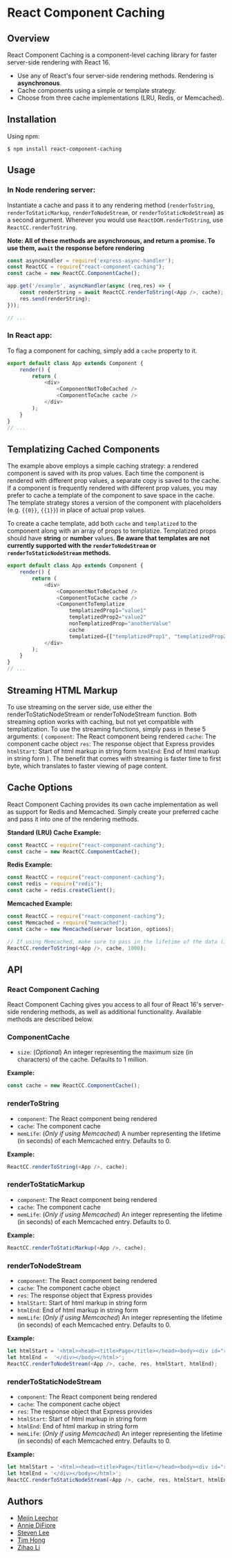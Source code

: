 # React Component Caching

## Overview
React Component Caching is a component-level caching library for faster server-side rendering with React 16.  
- Use any of React's four server-side rendering methods. Rendering is **asynchronous**.
- Cache components using a simple or template strategy.
- Choose from three cache implementations (LRU, Redis, or Memcached).

## Installation
Using npm:
```shell
$ npm install react-component-caching
```

## Usage
### In Node rendering server:
Instantiate a cache and pass it to any rendering method (`renderToString`, `renderToStaticMarkup`, `renderToNodeStream`, or `renderToStaticNodeStream`) as a second argument. Wherever you would use `ReactDOM.renderToString`, use `ReactCC.renderToString`.

**Note: All of these methods are asynchronous, and return a promise. To use them, `await` the response before rendering**
```javascript
const asyncHandler = require('express-async-handler');
const ReactCC = require("react-component-caching");
const cache = new ReactCC.ComponentCache();

app.get('/example', asyncHandler(async (req,res) => {
    const renderString = await ReactCC.renderToString(<App />, cache);
    res.send(renderString);
}));

// ...
```

### In React app:
To flag a component for caching, simply add a `cache` property to it. 

```javascript
export default class App extends Component {
    render() {
        return (
            <div>
                <ComponentNotToBeCached />
                <ComponentToCache cache />
            </div>
        );
    }
}
// ...
```

## Templatizing Cached Components
The example above employs a simple caching strategy: a rendered component is saved with its prop values. Each time the component is rendered with different prop values, a separate copy is saved to the cache. If a component is frequently rendered with different prop values, you may prefer to cache a template of the component to save space in the cache. The template strategy stores a version of the component with placeholders (e.g. `{{0}}`, `{{1}}`) in place of actual prop values. 

To create a cache template, add both `cache` and `templatized` to the component along with an array of props to templatize. Templatized props should have **string** or **number** values. **Be aware that templates are not currently supported with the `renderToNodeStream` or `renderToStaticNodeStream` methods.**

```javascript
export default class App extends Component {
    render() {
        return (
            <div>
                <ComponentNotToBeCached />
                <ComponentToCache cache />
                <ComponentToTemplatize
                    templatizedProp1="value1"
                    templatizedProp2="value2"
                    nonTemplatizedProp="anotherValue"
                    cache
                    templatized={["templatizedProp1", "templatizedProp2"]} />
            </div>
        );
    }
}
// ...
```
## Streaming HTML Markup
To use streaming on the server side, use either the renderToStaticNodeStream or renderToNodeStream function. Both streaming option works with caching, but not yet compatible with templatization. To use the streaming functions, simply pass in these 5 arguments:
(
`component`: The React component being rendered
`cache`: The component cache object
`res`: The response object that Express provides
`htmlStart`: Start of html markup in string form
`htmlEnd`: End of html markup in string form
).
The benefit that comes with streaming is faster time to first byte, which translates to faster viewing of page content. 

## Cache Options
React Component Caching provides its own cache implementation as well as support for Redis and Memcached. Simply create your preferred cache and pass it into one of the rendering methods.

**Standard (LRU) Cache Example:**

```javascript
const ReactCC = require("react-component-caching");
const cache = new ReactCC.ComponentCache();
```

**Redis Example:**

```javascript
const ReactCC = require("react-component-caching");
const redis = require("redis");
const cache = redis.createClient();
```

**Memcached Example:**

```javascript
const ReactCC = require("react-component-caching");
const Memcached = require("memcached");
const cache = new Memcached(server location, options);

// If using Memcached, make sure to pass in the lifetime of the data (in seconds) as a number.
ReactCC.renderToString(<App />, cache, 1000);
```

## API

### React Component Caching
React Component Caching gives you access to all four of React 16's server-side rendering methods, as well as additional functionality. Available methods are described below.

### ComponentCache
- `size`: (*Optional*) An integer representing the maximum size (in characters) of the cache. Defaults to 1 million.

**Example:**
```javascript
const cache = new ReactCC.ComponentCache();
```

### renderToString
- `component`: The React component being rendered
- `cache`: The component cache
- `memLife`: (*Only if using Memcached*) A number representing the lifetime (in seconds) of each Memcached entry. Defaults to 0.

**Example:**
```javascript
ReactCC.renderToString(<App />, cache);
```

### renderToStaticMarkup
- `component`: The React component being rendered
- `cache`: The component cache
- `memLife`: (*Only if using Memcached*) An integer representing the lifetime (in seconds) of each Memcached entry. Defaults to 0.

**Example:**
```javascript
ReactCC.renderToStaticMarkup(<App />, cache);
```

### renderToNodeStream
- `component`: The React component being rendered
- `cache`: The component cache object
- `res`: The response object that Express provides
- `htmlStart`: Start of html markup in string form
- `htmlEnd`: End of html markup in string form
- `memLife`: (*Only if using Memcached*) An integer representing the lifetime (in seconds) of each Memcached entry. Defaults to 0.

**Example:**
```javascript
let htmlStart = '<html><head><title>Page</title></head><body><div id="react-root">';
let htmlEnd =  '</div></body></html>';
ReactCC.renderToNodeStream(<App />, cache, res, htmlStart, htmlEnd);
```

### renderToStaticNodeStream
- `component`: The React component being rendered
- `cache`: The component cache object
- `res`: The response object that Express provides
- `htmlStart`: Start of html markup in string form
- `htmlEnd`: End of html markup in string form
- `memLife`: (*Only if using Memcached*) An integer representing the lifetime (in seconds) of each Memcached entry. Defaults to 0.

**Example:**
```javascript
let htmlStart = '<html><head><title>Page</title></head><body><div id="react-root">';
let htmlEnd = '</div></body></html>';
ReactCC.renderToStaticNodeStream(<App />, cache, res, htmlStart, htmlEnd);
```

## Authors
- [Mejin Leechor](https://github.com/mejincodes)
- [Annie DiFiore](https://github.com/adifiore)
- [Steven Lee](https://github.com/stevedorke)
- [Tim Hong](https://github.com/tjhong30)
- [Zihao Li](https://github.com/kodakyellow)